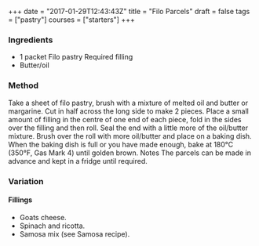 +++
date = "2017-01-29T12:43:43Z"
title = "Filo Parcels"
draft = false
tags = ["pastry"]
courses = ["starters"]
+++
### Ingredients
* 1 packet Filo pastry Required filling
* Butter/oil

### Method
Take a sheet of filo pastry, brush with a mixture of melted oil and butter or margarine. Cut in half across the long side to make 2 pieces. Place a small amount of filling in the centre of one end of each piece, fold in the sides over the filling and then roll. Seal the end with a little more of the oil/butter mixture. Brush over the roll with more oil/butter and place on a baking dish. When the baking dish is full or you have made enough, bake at 180°C (350°F, Gas Mark 4) until golden brown. Notes The parcels can be made in advance and kept in a fridge until required.

### Variation

#### Fillings
* Goats cheese.
* Spinach and ricotta.
* Samosa mix (see Samosa recipe).